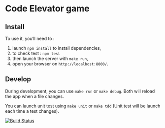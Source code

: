 # Code Elevator game

## Install

To use it, you‘ll need to :
  1. launch `npm install` to install dependencies,
  2. to check test : `npm test`
  4. then launch the server with `make run`,
  5. open your browser on `http://localhost:8000/`.

## Develop

During development, you can use `make run` or `make debug`. Both will reload the app when a file changes.

You can launch unit test using `make unit` or `make tdd` (Unit test will be launch each time a test changes).

[![Build Status](https://travis-ci.org/wadouk/elevator.png?branch=master)](https://travis-ci.org/wadouk/elevator)
